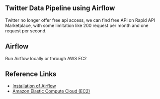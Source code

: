 ## Twitter Data Pipeline using Airflow
Twitter no longer offer free api access, we can find free API on Rapid API Marketplace, with some limitation like 200 request per month and one request per second.

## Airflow
Run Airflow locally or through AWS EC2

## Reference Links
- [Installation of Airflow](https://airflow.apache.org/docs/apache-airflow/stable/installation/index.html)
- [Amazon Elastic Compute Cloud (EC2)](https://airflow.apache.org/docs/apache-airflow-providers-amazon/stable/operators/ec2.html)

